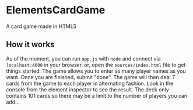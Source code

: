 # ElementsCardGame
A card game made in HTML5
## How it works
As of the moment, you can run `app.js` with `node` and connect via `localhost:4000` in your browser, or, open the `sources/index.html` file to get things started. The game allows you to enter as many player names as you want. Once you are finished, submit "done". The game will then deal 7 cards from the game to each player in alternating fashion. Look in the console from the element inspector to see the result. The deck only contains 101 cards so there may be a limit to the number of players you can add...
